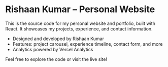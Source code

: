 # Rishaan Kumar – Personal Website

This is the source code for my personal website and portfolio, built with React. It showcases my projects, experience, and contact information.

- Designed and developed by Rishaan Kumar
- Features: project carousel, experience timeline, contact form, and more
- Analytics powered by Vercel Analytics

Feel free to explore the code or visit the live site!
